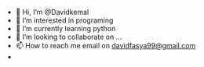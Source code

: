 - 👋 Hi, I’m @Davidkemal
- 👀 I’m interested in programing
- 🌱 I’m currently learning python 
- 💞️ I’m looking to collaborate on ...
- 📫 How to reach me email on davidfasya99@gmail.com
- 

<!---
Davidkemal/Davidkemal is a ✨ special ✨ repository because its `README.md` (this file) appears on your GitHub profile.
You can click the Preview link to take a look at your changes.
--->
